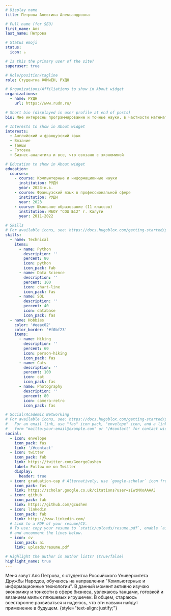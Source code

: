 ```yaml
---
# Display name
title: Петрова Алевтина Александровна

# Full name (for SEO)
first_name: Аля
last_name: Петрова

# Status emoji
status:
  icon: ☕️

# Is this the primary user of the site?
superuser: true

# Role/position/tagline
role: Студентка ФФМиЕН, РУДН

# Organizations/Affiliations to show in About widget
organizations:
  - name: РУДН
    url: https://www.rudn.ru/

# Short bio (displayed in user profile at end of posts)
bio: Мне интересны программирование и точные науки, в частности математика. Также я интересуюсь экономикой, модой и языками.

# Interests to show in About widget
interests:
  - Английский и французский язык
  - Вязание
  - Танцы
  - Готовка
  - Бизнес-аналитика и все, что связано с экономикой

# Education to show in About widget
education:
  courses:
    - course: Компьютерные и информационные науки
      institution: РУДН
      year: 2023-н.в.
    - course: Французский язык в профессиональной сфере
      institution: РУДН
      year: 2023
    - course: Школьное образование (11 классов)
      institution: МБОУ "СОШ №12" г. Калуги
      year: 2011-2022

# Skills
# For available icons, see: https://docs.hugoblox.com/getting-started/page-builder/#icons
skills:
  - name: Technical
    items:
      - name: Python
        description: ''
        percent: 80
        icon: python
        icon_pack: fab
      - name: Data Science
        description: ''
        percent: 100
        icon: chart-line
        icon_pack: fas
      - name: SQL
        description: ''
        percent: 40
        icon: database
        icon_pack: fas
  - name: Hobbies
    color: '#eeac02'
    color_border: '#f0bf23'
    items:
      - name: Hiking
        description: ''
        percent: 60
        icon: person-hiking
        icon_pack: fas
      - name: Cats
        description: ''
        percent: 100
        icon: cat
        icon_pack: fas
      - name: Photography
        description: ''
        percent: 80
        icon: camera-retro
        icon_pack: fas

# Social/Academic Networking
# For available icons, see: https://docs.hugoblox.com/getting-started/page-builder/#icons
#   For an email link, use "fas" icon pack, "envelope" icon, and a link in the
#   form "mailto:your-email@example.com" or "/#contact" for contact widget.
social:
  - icon: envelope
    icon_pack: fas
    link: '/#contact'
  - icon: twitter
    icon_pack: fab
    link: https://twitter.com/GeorgeCushen
    label: Follow me on Twitter
    display:
      header: true
  - icon: graduation-cap # Alternatively, use `google-scholar` icon from `ai` icon pack
    icon_pack: fas
    link: https://scholar.google.co.uk/citations?user=sIwtMXoAAAAJ
  - icon: github
    icon_pack: fab
    link: https://github.com/gcushen
  - icon: linkedin
    icon_pack: fab
    link: https://www.linkedin.com/
  # Link to a PDF of your resume/CV.
  # To use: copy your resume to `static/uploads/resume.pdf`, enable `ai` icons in `params.yaml`,
  # and uncomment the lines below.
  - icon: cv
    icon_pack: ai
    link: uploads/resume.pdf

# Highlight the author in author lists? (true/false)
highlight_name: true
---
```


Меня зовут Аля Петрова, я студентка Российского Университета Дружбы Народов, обучаюсь на направлении "Компьютерные и информационные технологии". В данный момент активно изучаю экономику и тонкости в сфере бизнеса, увлекаюсь танцами, готовкой и вязанием милых плюшевых игрушечек. В общем, стараюсь всесторонне развиваться и надеюсь, что эти навыки найдут применение в будущем.
{style="text-align: justify;"}
